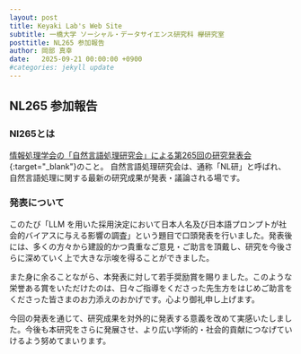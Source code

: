 ```yaml
---
layout: post
title: Keyaki Lab's Web Site
subtitle: 一橋大学 ソーシャル・データサイエンス研究科 欅研究室
posttitle: NL265 参加報告
author: 岡部 真幸
date:   2025-09-21 00:00:00 +0900
#categories: jekyll update
---
```

## NL265 参加報告
### Nl265とは
[情報処理学会の「自然言語処理研究会」による第265回の研究発表会](https://www.ipsj.or.jp/kenkyukai/event/nl265.html){:target="_blank"}のこと。
自然言語処理研究会は、通称「NL研」と呼ばれ、自然言語処理に関する最新の研究成果が発表・議論される場です。

### 発表について
このたび「LLM を用いた採用決定において日本人名及び日本語プロンプトが社会的バイアスに与える影響の調査」という題目で口頭発表を行いました。発表後には、多くの方々から建設的かつ貴重なご意見・ご助言を頂戴し、研究を今後さらに深めていく上で大きな示唆を得ることができました。

また身に余ることながら、本発表に対して若手奨励賞を賜りました。このような栄誉ある賞をいただけたのは、日々ご指導をくださった先生方をはじめご助言をくださった皆さまのお力添えのおかげです。心より御礼申し上げます。

今回の発表を通じて、研究成果を対外的に発表する意義を改めて実感いたしました。今後も本研究をさらに発展させ、より広い学術的・社会的貢献につなげていけるよう努めてまいります。


